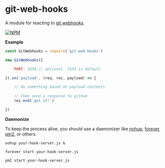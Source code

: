# git-web-hooks
A module for reacting to [git webhooks](https://developer.github.com/webhooks/).

[![NPM](https://nodei.co/npm/git-web-hooks.png)](https://npmjs.org/package/git-web-hooks)

**Example**

```javascript
const GitWebhooks = require('git-web-hooks')

new GitWebhooks({

	PORT: 3333 // optional. 3333 is default

}).on('payload', (req, res, payload) => {

	// do something based on payload contents
	
	// then send a response to github
	res.end('got it!')

})

```

**Daemonize**

To keep the process alive, you should use a daemonizer like [nohup](https://en.wikipedia.org/wiki/Nohup), [forever](https://www.npmjs.com/package/forever), [pm2](https://github.com/Unitech/pm2), or others.

`nohup your-hook-server.js &`

`forever start your-hook-server.js`

`pm2 start your-hook-server.js`
